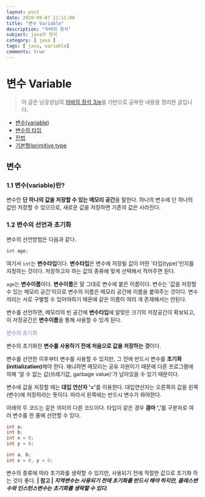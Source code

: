 ```yaml
---
layout: post
date: 2020-09-07 11:11:00
title: "변수 Variable"
description: "자바의 정석"
subject: java의 정석
category: [ java ]
tags: [ java, variable]
comments: true
---
```


# 변수 Variable

> 이 글은 남궁성님의 [자바의 정석 3/e](http://www.kyobobook.co.kr/product/detailViewKor.laf?mallGb=KOR&ejkGb=KOR&barcode=9788994492032)을 기반으로 공부한 내용을 정리한 글입니다.

+ [변수(variable)](#변수)
+ [변수의 타입](#변수의-타입)
+ [진법](#진법)
+ [기본형(primitive type](#기본형)

## 변수

### 1.1 변수(variable)란?

변수란 **단 하나의 값을 저장할 수 있는 메모리 공간**을 말한다. 하나의 변수에 단 하나의 값만 저장할 수 있으므로, 새로운 값을 저장하면 기존의 값은 사라진다.

### 1.2 변수의 선언과 초기화

변수의 선언방법은 다음과 같다.

```java
int age;
```

여기서 `int`는 **변수타입**이다. **변수타입**은 변수에 저장될 값이 어떤 '타입(type)'인지를 지정하는 것이다. 저장하고자 하는 값의 종류에 맞게 선택해서 적어주면 된다.

`age`는 **변수이름**이다. **변수이름**은 말 그대로 변수에 붙은 이름이다. 변수는 '값을 저장할 수 있는 메모리 공간'이므로 변수의 이름은 메모리 공간에 이름을 붙여주는 것이다. 변수끼리는 서로 구별할 수 있어야하기 때문에 같은 이름이 여러 개 존재해서는 안된다.

변수를 선언하면, 메모리의 빈 공간에 **변수타입**에 알맞은 크기의 저장공간이 확보되고, 이 저장공간은 **변수이름**을 통해 사용할 수 있게 된다.

<p style="color:#a0adec"><b>변수의 초기화</b></p>

변수의 초기화란 **변수를 사용하기 전에 처음으로 값을 저장하는 것**이다.

변수를 선언한 이후부터 변수를 사용할 수 있지만, 그 전에 반드시 변수를 <b>초기화(initialization)</b>해야 한다. 왜냐하면 메모리는 공유 자원이기 때문에 다른 프로그램에 의해 '알 수 없는 값(쓰레기값, garbage value)'가 남아있을 수 있기 때문이다.

변수에 값을 저장할 때는 <b>대입 연산자 '='</b>를 이용한다. 대입연산자는 오른쪽의 값을 왼쪽(변수)에 저장하라는 뜻이다. 따라서 왼쪽에는 반드시 변수가 와야한다.

아래의 두 코드는 같은 의미의 다른 코드이다. 타입이 같은 경우 <b>콤마 ','</b>를 구분자로 여러 변수를 한 줄에 선언할 수 있다.

```java
int a;
int b;
int x = 0;
int y = 0;
```

```java
int a, b;
int x = 0, y = 0;
```

변수의 종류에 따라 초기화를 생략할 수 있지만, 사용되기 전에 적절한 값으로 초기화 하는 것이 좋다.
<b>| 참고 | *지역변수는 사용되기 전에 초기화를 반드시 해야 하지만, 클래스변수와 인스턴스변수는 초기화를 생략할 수 있다.*</b>
